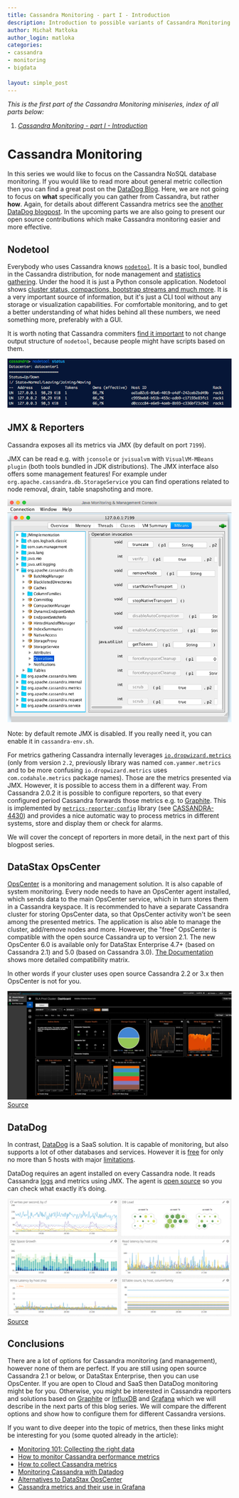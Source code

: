 ```yaml
---
title: Cassandra Monitoring - part I - Introduction
description: Introduction to possible variants of Cassandra Monitoring
author: Michał Matłoka
author_login: matloka
categories:
- cassandra
- monitoring
- bigdata

layout: simple_post
---
```


*This is the first part of the Cassandra Monitoring miniseries, index of all parts below:*

1. *[Cassandra Monitoring - part I - Introduction](https://softwaremill.com/cassandra-monitoring-part-1/)*

# Cassandra Monitoring

In this series we would like to focus on the Cassandra NoSQL database monitoring. If you would like to read more about general metric collection then you can find a great post on the [DataDog Blog](https://www.datadoghq.com/blog/monitoring-101-collecting-data/). Here, we are not going to focus on **what** specifically you can gather from Cassandra, but rather **how**. Again, for details about different Cassandra metrics see the [another DataDog  blogpost](https://www.datadoghq.com/blog/how-to-monitor-cassandra-performance-metrics/).
In the upcoming parts we are also going to present our open source contributions which make Cassandra monitoring easier and more effective.

## Nodetool

Everybody who uses Cassandra knows [`nodetool`](http://docs.datastax.com/en/cassandra/3.x/cassandra/tools/toolsNodetool.html). It is a basic tool, bundled in the Cassandra distribution, for node management and [statistics gathering](http://docs.datastax.com/en/cassandra/3.0/cassandra/operations/opsMonitoring.html?scroll=opsMonitoring__opsMonitoringNodetool). Under the hood it is just a Python console application. Nodetool shows [cluster status, compactions, bootstrap streams and much more](https://www.datadoghq.com/blog/how-to-monitor-cassandra-performance-metrics/). It is a very important source of information, but it's just a CLI tool without any storage or visualization capabilities. For comfortable monitoring, and to get a better understanding of what hides behind all these numbers, we need something more, preferably with a GUI.

It is worth noting that Cassandra commiters [find it important](https://issues.apache.org/jira/browse/CASSANDRA-11939) to not change output structure of `nodetool`, because people might have scripts based on them.

![Nodetool](/img/uploads/2016/07/cassandra-monitoring-1-nodetool.png)

## JMX & Reporters

Cassandra exposes all its metrics via JMX (by default on port `7199`).

JMX can be read e.g. with `jconsole` or `jvisualvm` with `VisualVM-MBeans plugin` (both tools bundled in JDK distributions).
The JMX interface also offers some management features! For example under `org.apache.cassandra.db.StorageService` you can find operations related to node removal, drain, table snapshoting and more.

![JMX operations](/img/uploads/2016/07/cassandra-monitoring-1-jmx.png)

Note: by default remote JMX is disabled. If you really need it, you can enable it in `cassandra-env.sh`.

For metrics gathering Cassandra internally leverages [`io.dropwizard.metrics`](http://metrics.dropwizard.io/)  (only from version `2.2`, previously library was named `com.yammer.metrics` and to be more confusing  `io.dropwizard.metrics` uses `com.codahale.metrics` package names). Those are the metrics presented via JMX. However, it is possible to access them in a different way. From Cassandra 2.0.2 it is possible to configure reporters, so that every configured period Cassandra forwards those metrics e.g. to [Graphite](https://graphiteapp.org/). This is implemented by [`metrics-reporter-config`](https://github.com/addthis/metrics-reporter-config) library  (see [CASSANDRA-4430](https://issues.apache.org/jira/browse/CASSANDRA-4430)) and provides a nice automatic way to process metrics in different systems, store and display them or check for alarms.

We will cover the concept of reporters in more detail, in the next part of this blogpost series.

## DataStax OpsCenter

[OpsCenter](http://www.datastax.com/products/datastax-opscenter) is a monitoring and management solution. It is also capable of system monitoring. Every node needs to have an OpsCenter agent installed, which sends data to the main OpsCenter service, which in turn stores them in a Cassandra keyspace. It is recommended to have a separate Cassandra cluster for storing OpsCenter data, so that OpsCenter activity won't be seen among the presented metrics. The application is also able to manage the cluster, add/remove nodes and more. However, the "free" OpsCenter is compatible with the open source Cassandra up to version 2.1. The new OpsCenter 6.0 is available only for DataStax Enterprise 4.7+ (based on Cassandra 2.1) and 5.0 (based on Cassandra 3.0). [The Documentation](http://docs.datastax.com/en/landing_page/doc/landing_page/compatibility.html?scroll=compatibilityDocument__opsc-compatibility) shows more detailed compatibility matrix.

In other words if your cluster uses open source Cassandra 2.2 or 3.x then OpsCenter is not for you.

![OpsCenter](/img/uploads/2016/07/cassandra-monitoring-1-opscenter.jpg)[Source](http://www.datastax.com/wp-content/themes/datastax-2014-08/images/products/OpsCenter-Screenshot-VisualMonitoringandTuning.jpg)

## DataDog

In contrast, [DataDog](datadoghq.com) is a SaaS solution. It is capable of monitoring, but also supports a lot of other databases and services. However it is [free](https://www.datadoghq.com/pricing/) for only no more than 5 hosts with major [limitations](https://www.datadoghq.com/pricing/).

DataDog requires an agent installed on every Cassandra node. It reads Cassandra [logs](https://github.com/DataDog/dd-agent/blob/master/dogstream/cassandra.py) and metrics using JMX. The agent is [open source](https://github.com/DataDog/dd-agent) so you can check what exactly it’s doing.

![DataDog](/img/uploads/2016/07/cassandra-monitoring-1-datadog.png)[Source](https://www.datadoghq.com/blog/how-to-monitor-cassandra-performance-metrics/)

## Conclusions

There are a lot of options for Cassandra monitoring (and management), however none of them are perfect. If you are still using open source Cassandra 2.1 or below, or DataStax Enterprise, then you can use OpsCenter. If you are open to Cloud and SaaS then DataDog monitoring might be for you. Otherwise, you might be interested in Cassandra reporters and solutions based on [Graphite](https://graphiteapp.org/) or [InfluxDB](https://influxdata.com/time-series-platform/influxdb/) and [Grafana](http://grafana.org/) which we will describe in the next parts of this blog series. We will compare the different options and show how to configure them for different Cassandra versions.

If you want to dive deeper into the topic of metrics, then these links might be interesting for you (some quoted already in the article):

* [Monitoring 101: Collecting the right data](https://www.datadoghq.com/blog/monitoring-101-collecting-data/)
* [How to monitor Cassandra performance metrics](https://www.datadoghq.com/blog/how-to-monitor-cassandra-performance-metrics/)
* [How to collect Cassandra metrics](https://www.datadoghq.com/blog/how-to-collect-cassandra-metrics/)
* [Monitoring Cassandra with Datadog](https://www.datadoghq.com/blog/monitoring-cassandra-with-datadog/)
* [Alternatives to DataStax OpsCenter](https://medium.com/@mlowicki/alternatives-to-datastax-opscenter-8ad893efe063#.wpetbdrj9)
* [Cassandra metrics and their use in Grafana](https://medium.com/@mlowicki/cassandra-metrics-and-their-use-in-grafana-1f0dc33f9cca#.37bkpooc4)
